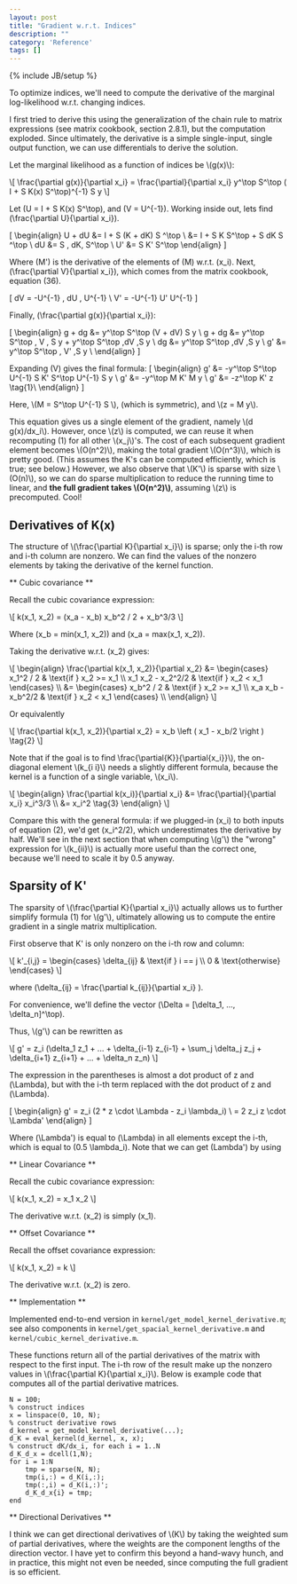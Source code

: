 ```yaml
---
layout: post
title: "Gradient w.r.t. Indices"
description: ""
category: 'Reference'
tags: []
---
```

{% include JB/setup %}

To optimize indices, we'll need to compute the derivative of the marginal log-likelihood w.r.t. changing indices.  

I first tried to derive this using the generalization of the chain rule to matrix expressions (see matrix cookbook, section 2.8.1), but the computation exploded.  Since ultimately, the derivative is a simple single-input, single output function, we can use differentials to derive the solution.


Let the marginal likelihood as a function of indices be \\(g(x)\\):
    
<div>
\[
    \frac{\partial g(x)}{\partial x_i} = \frac{\partial}{\partial x_i} y^\top S^\top ( I + S K(x) S^\top)^{-1} S y
\]

Let \(U = I + S K(x) S^\top\), and \(V = U^{-1}\).  Working inside out, lets find \(\frac{\partial U}{\partial x_i}\).

\[
\begin{align}
    U + dU  &= I + S (K + dK) S ^\top \\
            &= I + S K S^\top + S dK S ^\top \\
        dU  &= S \, dK\, S^\top \\
        U'  &= S K' S^\top
\end{align}
\]

Where \(M'\) is the derivative of the elements of \(M\) w.r.t. \(x_i\).  Next, \(\frac{\partial V}{\partial x_i}\), which comes from the matrix cookbook, equation (36).

\[
    dV = -U^{-1} \, dU \, U^{-1} \\
    V' = -U^{-1} U' U^{-1}
\]

Finally,  \(\frac{\partial g(x)}{\partial x_i}\):
    
\[
\begin{align}
    g + dg  &= y^\top S^\top (V + dV) S y \\
    g + dg  &= y^\top S^\top \, V \, S y + y^\top S^\top \,dV \,S y \\
        dg  &= y^\top S^\top \,dV \,S y \\
        g'  &= y^\top S^\top \, V' \,S y \\
\end{align}
\]

Expanding \(V\) gives the final formula:
\[
\begin{align}
        g'  &= -y^\top S^\top U^{-1} S K' S^\top U^{-1} S y \\
        g'  &= -y^\top M K' M y \\
        g'  &= -z^\top K' z \tag{1}\\
\end{align}
\]

<p>
Here, \(M = S^\top U^{-1} S \), (which is symmetric), and \(z = M y\).  
</p>

<p>
This equation gives us a single element of the gradient, namely \(d g(x)/dx_i\).  However, once \(z\) is computed, we can reuse it  when recomputing (1) for all other \(x_j\)'s.  The cost of each subsequent gradient element becomes \(O(n^2)\), making the total gradient \(O(n^3)\), which is pretty good. (This assumes the K's can be computed efficiently, which is true; see below.)  However, we also observe that \(K'\) is sparse with size \(O(n)\), so we can do sparse multiplication to reduce the running time to linear, and <strong>the full gradient takes \(O(n^2)\)</strong>, assuming \(z\) is precomputed.  Cool! 
</p>

</div>
<p></p>



Derivatives of K(x)
-------------------

The structure of \\(\frac{\partial K}{\partial x_i}\\) is sparse; only the i-th row and i-th column are nonzero. We can find the values of the nonzero elements by taking the derivative of the kernel function.

** Cubic covariance **

Recall the cubic covariance expression:
    
<div>
\[
k(x_1, x_2) = (x_a - x_b) x_b^2 / 2 + x_b^3/3
\]

Where \(x_b = min(x_1, x_2)\) and \(x_a = max(x_1, x_2)\).
</div>

Taking the derivative w.r.t. \(x_2\) gives:
<div>
\[
\begin{align}
\frac{\partial k(x_1, x_2)}{\partial x_2} &= 
    \begin{cases}
         x_1^2 / 2 & \text{if } x_2 >= x_1 \\
         x_1 x_2 - x_2^2/2 & \text{if } x_2 < x_1 
    \end{cases} \\
            &= 
    \begin{cases}
         x_b^2 / 2 & \text{if } x_2 >= x_1 \\
         x_a x_b - x_b^2/2 & \text{if } x_2 < x_1 
    \end{cases} \\
\end{align}
\]
</div>

Or equivalently

<div>
\[
\frac{\partial k(x_1, x_2)}{\partial x_2} = 
         x_b \left ( x_1  - x_b/2 \right ) \tag{2}
\]
</div>

Note that if the goal is to find \frac{\partial{K}}{\partial{x_i}}\\), the on-diagonal element \\(k_{i i}\\) needs a slightly different formula, because the kernel is a function of a single variable, \\(x_i\\).

<div>
\[
\begin{align}
\frac{\partial k(x_i)}{\partial x_i} &= 
    \frac{\partial}{\partial x_i} x_i^3/3 \\
        &= x_i^2 \tag{3}
\end{align}
\]

Compare this with the general formula: if we plugged-in \(x_i\) to both inputs of equation (2), we'd get \(x_i^2/2\), which underestimates the derivative by half.  We'll see in the next section that when computing \\(g'\\) the "wrong" expression for \\(k_{ii}\\) is actually more useful than the correct one, because we'll need to scale it by 0.5 anyway.

</div>

Sparsity of K'
--------------

The sparsity of \\(\frac{\partial K}{\partial x_i}\\) actually allows us to further simplify formula (1) for \\(g'\\), ultimately allowing us to compute the entire gradient in a single matrix multiplication.

First observe that K' is only nonzero on the i-th row and column:
    
<div>
\[
    k'_{i,j} = 
    \begin{cases}
        \delta_{ij} & \text{if } i == j \\
        0 & \text{otherwise}
    \end{cases}
\]

where \(\delta_{ij} = \frac{\partial k_{ij}}{\partial x_i} \).

For convenience, we'll define the vector \(\Delta = [\delta_1, ..., \delta_n]^\top\).

</div>

Thus, \\(g'\\) can be rewritten as

<div>
\[
    g' = z_i (\delta_1 z_1 + ... + \delta_{i-1} z_{i-1} + \sum_j \delta_j z_j + \delta_{i+1} z_{i+1} + ... + \delta_n z_n)
\]

The expression in the parentheses is almost a dot product of z and \(\Lambda\), but with the i-th term replaced with the dot product of z and \(\Lambda\).

\[
\begin{align}
    g' = z_i (2 * z \cdot \Lambda - z_i \lambda_i) \\ 
       = 2 z_i z \cdot \Lambda'
\end{align}
\]

Where \(\Lambda'\)  is equal to \(\Lambda\) in all elements except the i-th, which is equal to \(0.5 \lambda_i\).  Note that we can get \(Lambda'\) by using 

</div>



** Linear Covariance **

Recall the cubic covariance expression:
    
<div>
\[
k(x_1, x_2) = x_1 x_2
\]

The derivative w.r.t. \(x_2\) is simply \(x_1\).
</div>

** Offset Covariance **

Recall the offset covariance expression:
    
<div>
\[
k(x_1, x_2) = k
\]

The derivative w.r.t. \(x_2\) is zero.
</div>


** Implementation **

Implemented end-to-end version in `kernel/get_model_kernel_derivative.m`; see also components in `kernel/get_spacial_kernel_derivative.m` and `kernel/cubic_kernel_derivative.m`.

These functions return all of the partial derivatives of the matrix with respect to the first input.   The i-th row of the result make up the nonzero values in \\(\frac{\partial K}{\partial x_i}\\).  Below is example code that computes all of the partial derivative matrices.

    N = 100;
    % construct indices
    x = linspace(0, 10, N);
    % construct derivative rows
    d_kernel = get_model_kernel_derivative(...);
    d_K = eval_kernel(d_kernel, x, x);
    % construct dK/dx_i, for each i = 1..N
    d_K_d_x = dcell(1,N);
    for i = 1:N
        tmp = sparse(N, N);
        tmp(i,:) = d_K(i,:);
        tmp(:,i) = d_K(i,:)';
        d_K_d_x{i} = tmp;
    end

** Directional Derivatives **

I think we can get directional derivatives of \\(K\\) by taking the weighted sum of partial derivatives, where the weights are the component lengths of the direction vector.  I have yet to confirm this beyond a hand-wavy hunch, and in practice, this might not even be needed, since computing the full gradient is so efficient.
